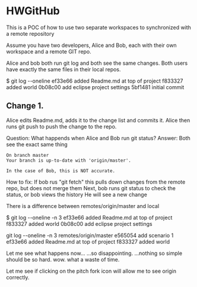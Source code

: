 # HWGitHub
This is a POC of how to use two separate workspaces to synchronized
with a remote repository

Assume you have two developers, Alice and Bob, each with their own workspace and a remote GIT repo.

Alice and bob both run git log and both see the same changes. Both users have exactly the same files in their 
local repos.

$ git log --oneline
ef33e66 added Readme.md at top of project
f833327 added world
0b08c00 add eclipse project settings
5bf1481 initial commit

## Change 1. 
Alice edits Readme.md, adds it to the change list and commits it. Alice then runs git push to push the change to the repo.

Question: What happends when Alice and Bob run git status?
Answer: Both see the exact same thing 

	On branch master
	Your branch is up-to-date with 'origin/master'.

 	In the case of Bob, this is NOT accurate.

How to fix:
	If bob rus "git fetch" this pulls down changes from the remote repo, but does not merge them
	Next, bob runs git status to check the status, or bob views the history
	He will see a new change

There is a difference between remotes/origin/master and local

$ git log --oneline -n 3
ef33e66 added Readme.md at top of project
f833327 added world
0b08c00 add eclipse project settings

git log --oneline -n 3 remotes/origin/master
e565054 add scenario 1
ef33e66 added Readme.md at top of project
f833327 added world


Let me see what happens now...
...so disappointing.
...nothing so simple should be so hard.
wow. what a waste of time.

Let me see if clicking on the pitch fork icon will allow me to see origin correctly.
